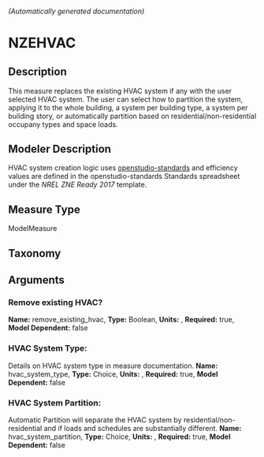 

###### (Automatically generated documentation)

# NZEHVAC

## Description
This measure replaces the existing HVAC system if any with the user selected HVAC system.  The user can select how to partition the system, applying it to the whole building, a system per building type, a system per building story, or automatically partition based on residential/non-residential occupany types and space loads.

## Modeler Description
HVAC system creation logic uses [openstudio-standards](https://github.com/NREL/openstudio-standards) and efficiency values are defined in the openstudio-standards Standards spreadsheet under the *NREL ZNE Ready 2017* template.

## Measure Type
ModelMeasure

## Taxonomy


## Arguments


### Remove existing HVAC?

**Name:** remove_existing_hvac,
**Type:** Boolean,
**Units:** ,
**Required:** true,
**Model Dependent:** false

### HVAC System Type:
Details on HVAC system type in measure documentation.
**Name:** hvac_system_type,
**Type:** Choice,
**Units:** ,
**Required:** true,
**Model Dependent:** false

### HVAC System Partition:
Automatic Partition will separate the HVAC system by residential/non-residential and if loads and schedules are substantially different.
**Name:** hvac_system_partition,
**Type:** Choice,
**Units:** ,
**Required:** true,
**Model Dependent:** false




